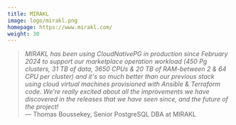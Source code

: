 ```yaml
---
title: MIRAKL
image: logo/mirakl.png
homepage: https://www.mirakl.com/
weight: 30
---
```


> _MIRAKL has been using CloudNativePG in production since February 2024 to support our marketplace operation workload (450 Pg clusters, 31 TB of data, 3650 CPUs & 20 TB of RAM-between 2 & 64 CPU per cluster) and it's so much better than our previous stack using cloud virtual machines provisioned with Ansible & Terraform code. We're really excited about all the improvements we have discovered in the releases that we have seen since, and the future of the project!_ 
\
— Thomas Boussekey, Senior PostgreSQL DBA at MIRAKL
